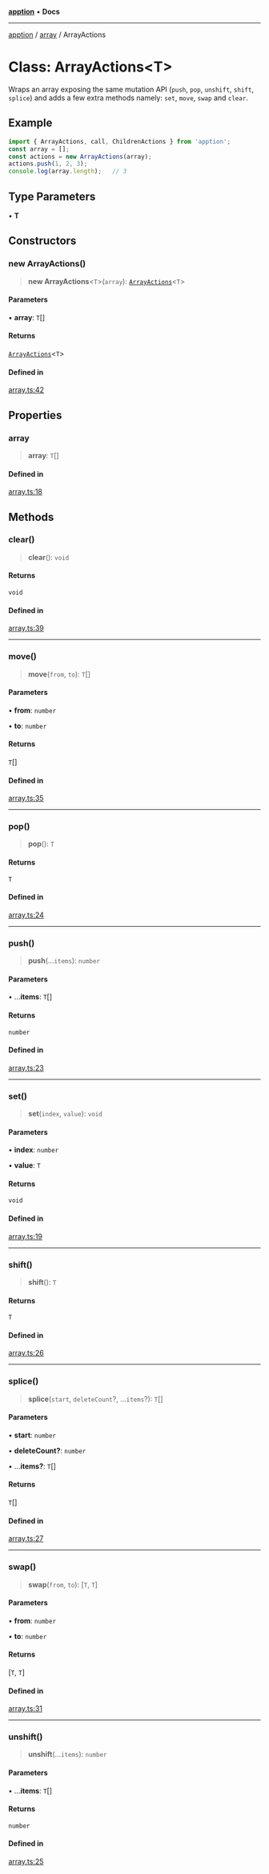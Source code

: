 [**apption**](../../README.md) • **Docs**

***

[apption](../../modules.md) / [array](../README.md) / ArrayActions

# Class: ArrayActions\<T\>

Wraps an array exposing the same mutation API (`push`, `pop`, `unshift`, `shift`, `splice`) 
and adds a few extra methods namely: `set`, `move`, `swap` and `clear`.

## Example

```ts
import { ArrayActions, call, ChildrenActions } from 'apption';
const array = [];
const actions = new ArrayActions(array);
actions.push(1, 2, 3);
console.log(array.length);   // 3
```

## Type Parameters

• **T**

## Constructors

### new ArrayActions()

> **new ArrayActions**\<`T`\>(`array`): [`ArrayActions`](ArrayActions.md)\<`T`\>

#### Parameters

• **array**: `T`[]

#### Returns

[`ArrayActions`](ArrayActions.md)\<`T`\>

#### Defined in

[array.ts:42](https://github.com/mksunny1/apption/blob/d0bf763109284abcb2484dd7dfd7111ee7475add/src/array.ts#L42)

## Properties

### array

> **array**: `T`[]

#### Defined in

[array.ts:18](https://github.com/mksunny1/apption/blob/d0bf763109284abcb2484dd7dfd7111ee7475add/src/array.ts#L18)

## Methods

### clear()

> **clear**(): `void`

#### Returns

`void`

#### Defined in

[array.ts:39](https://github.com/mksunny1/apption/blob/d0bf763109284abcb2484dd7dfd7111ee7475add/src/array.ts#L39)

***

### move()

> **move**(`from`, `to`): `T`[]

#### Parameters

• **from**: `number`

• **to**: `number`

#### Returns

`T`[]

#### Defined in

[array.ts:35](https://github.com/mksunny1/apption/blob/d0bf763109284abcb2484dd7dfd7111ee7475add/src/array.ts#L35)

***

### pop()

> **pop**(): `T`

#### Returns

`T`

#### Defined in

[array.ts:24](https://github.com/mksunny1/apption/blob/d0bf763109284abcb2484dd7dfd7111ee7475add/src/array.ts#L24)

***

### push()

> **push**(...`items`): `number`

#### Parameters

• ...**items**: `T`[]

#### Returns

`number`

#### Defined in

[array.ts:23](https://github.com/mksunny1/apption/blob/d0bf763109284abcb2484dd7dfd7111ee7475add/src/array.ts#L23)

***

### set()

> **set**(`index`, `value`): `void`

#### Parameters

• **index**: `number`

• **value**: `T`

#### Returns

`void`

#### Defined in

[array.ts:19](https://github.com/mksunny1/apption/blob/d0bf763109284abcb2484dd7dfd7111ee7475add/src/array.ts#L19)

***

### shift()

> **shift**(): `T`

#### Returns

`T`

#### Defined in

[array.ts:26](https://github.com/mksunny1/apption/blob/d0bf763109284abcb2484dd7dfd7111ee7475add/src/array.ts#L26)

***

### splice()

> **splice**(`start`, `deleteCount`?, ...`items`?): `T`[]

#### Parameters

• **start**: `number`

• **deleteCount?**: `number`

• ...**items?**: `T`[]

#### Returns

`T`[]

#### Defined in

[array.ts:27](https://github.com/mksunny1/apption/blob/d0bf763109284abcb2484dd7dfd7111ee7475add/src/array.ts#L27)

***

### swap()

> **swap**(`from`, `to`): [`T`, `T`]

#### Parameters

• **from**: `number`

• **to**: `number`

#### Returns

[`T`, `T`]

#### Defined in

[array.ts:31](https://github.com/mksunny1/apption/blob/d0bf763109284abcb2484dd7dfd7111ee7475add/src/array.ts#L31)

***

### unshift()

> **unshift**(...`items`): `number`

#### Parameters

• ...**items**: `T`[]

#### Returns

`number`

#### Defined in

[array.ts:25](https://github.com/mksunny1/apption/blob/d0bf763109284abcb2484dd7dfd7111ee7475add/src/array.ts#L25)
